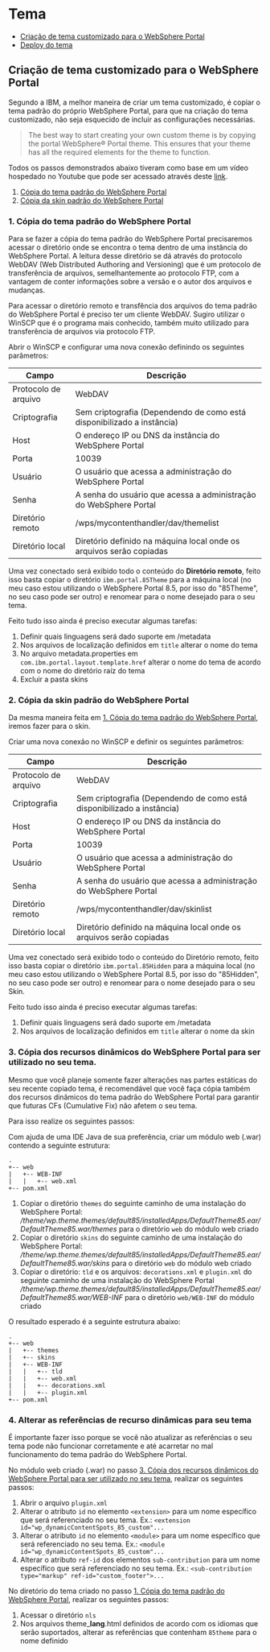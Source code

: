 # Tema

- [Criação de tema customizado para o WebSphere Portal](#)
- [Deploy do tema](#)

## Criação de tema customizado para o WebSphere Portal

Segundo a IBM, a melhor maneira de criar um tema customizado, é copiar o tema padrão do próprio WebSphere Portal, para que na criação do tema customizado, não seja esquecido de incluir as configurações necessárias.

> The best way to start creating your own custom theme is by copying the portal WebSphere® Portal theme. This ensures that your theme has all the required elements for the theme to function.

Todos os passos demonstrados abaixo tiveram como base em um vídeo hospedado no Youtube que pode ser acessado através deste [link](https://www.youtube.com/watch?v=bMmeynv8ke0&list=PLogxjp96lSq8H4XLiVJnZMzN8e3m1sqO7).

1. [Cópia do tema padrão do WebSphere Portal](#1-cópia-do-tema-padrão-do-websphere-portal)
1. [Cópia da skin padrão do WebSphere Portal](#2-cópia-da-skin-padrão-do-websphere-portal)

### 1. Cópia do tema padrão do WebSphere Portal

Para se fazer a cópia do tema padrão do WebSphere Portal precisaremos acessar o diretório onde se encontra o tema dentro de uma instância do WebSphere Portal. A leitura desse diretório se dá através do protocolo WebDAV (Web Distributed Authoring and Versioning) que é um protocolo de transferência de arquivos, semelhantemente ao protocolo FTP, com a vantagem de conter informações sobre a versão e o autor dos arquivos e mudanças.

Para acessar o diretório remoto e transfência dos arquivos do tema padrão do WebSphere Portal é preciso ter um cliente WebDAV.  Sugiro utilizar o WinSCP que é o programa mais conhecido, também muito utilizado para transferência de arquivos via protocolo FTP.

Abrir o WinSCP e configurar uma nova conexão definindo os seguintes parâmetros:

Campo | Descrição
---|---
Protocolo de arquivo | WebDAV
Criptografia | Sem criptografia (Dependendo de como está disponibilizado a instância)
Host | O endereço IP ou DNS da instância do WebSphere Portal
Porta | 10039
Usuário | O usuário que acessa a administração do WebSphere Portal
Senha | A senha do usuário que acessa a administração do WebSphere Portal
Diretório remoto | /wps/mycontenthandler/dav/themelist
Diretório local | Diretório definido na máquina local onde os arquivos serão copiadas

Uma vez conectado será exibido todo o conteúdo do **Diretório remoto**, feito isso basta copiar o diretório `ibm.portal.85Theme` para a máquina local (no meu caso estou utilizando o WebSphere Portal 8.5, por isso do "85Theme", no seu caso pode ser outro) e renomear para o nome desejado para o seu tema. 

Feito tudo isso ainda é preciso executar algumas tarefas:

1. Definir quais linguagens será dado suporte em /metadata
1. Nos arquivos de localização definidos em `title` alterar o nome do tema
1. No arquivo metadata.properties em `com.ibm.portal.layout.template.href` alterar o nome do tema de acordo com o nome do diretório raíz do tema
1. Excluir a pasta skins

### 2. Cópia da skin padrão do WebSphere Portal

Da mesma maneira feita em [1. Cópia do tema padrão do WebSphere Portal](#1-cópia-do-tema-padrão-do-websphere-portal), iremos fazer para o skin.

Criar uma nova conexão no WinSCP e definir os seguintes parâmetros: 

Campo | Descrição
---|---
Protocolo de arquivo | WebDAV
Criptografia | Sem criptografia (Dependendo de como está disponibilizado a instância)
Host | O endereço IP ou DNS da instância do WebSphere Portal
Porta | 10039
Usuário | O usuário que acessa a administração do WebSphere Portal
Senha | A senha do usuário que acessa a administração do WebSphere Portal
Diretório remoto | /wps/mycontenthandler/dav/skinlist
Diretório local | Diretório definido na máquina local onde os arquivos serão copiadas

Uma vez conectado será exibido todo o conteúdo do Diretório remoto, feito isso basta copiar o diretório `ibm.portal.85Hidden` para a máquina local (no meu caso estou utilizando o WebSphere Portal 8.5, por isso do "85Hidden", no seu caso pode ser outro) e renomear para o nome desejado para o seu Skin.

Feito tudo isso ainda é preciso executar algumas tarefas:

1. Definir quais linguagens será dado suporte em /metadata
1. Nos arquivos de localização definidos em `title` alterar o nome da skin

### 3. Cópia dos recursos dinâmicos do WebSphere Portal para ser utilizado no seu tema.

Mesmo que você planeje somente fazer alterações nas partes estáticas do seu recente copiado tema, é recomendável que você faça cópia também dos recursos dinâmicos do tema padrão do WebSphere Portal para garantir que futuras CFs (Cumulative Fix) não afetem o seu tema.

Para isso realize os seguintes passos:

Com ajuda de uma IDE Java de sua preferência, criar um módulo web (.war) contendo a seguinte estrutura:

```
.
+-- web
|   +-- WEB-INF
|   |   +-- web.xml
+-- pom.xml
```

1. Copiar o diretório `themes` do seguinte caminho de uma instalação do WebSphere Portal: *<WebSphere Portal Installation Root>/theme/wp.theme.themes/default85/installedApps/DefaultTheme85.ear/DefaultTheme85.war/themes* para o diretório `web` do módulo web criado
1. Copiar o diretório `skins` do seguinte caminho de uma instalação do WebSphere Portal: *<WebSphere Portal Installation Root>/theme/wp.theme.themes/default85/installedApps/DefaultTheme85.ear/DefaultTheme85.war/skins* para o diretório `web` do módulo web criado
1. Copiar o diretório: `tld` e os arquivos: `decorations.xml` e `plugin.xml` do seguinte caminho de uma instalação do WebSphere Portal *<WebSphere Portal Installation Root>/theme/wp.theme.themes/default85/installedApps/DefaultTheme85.ear/DefaultTheme85.war/WEB-INF* para o diretório `web/WEB-INF` do módulo criado

O resultado esperado é a seguinte estrutura abaixo:

```
.
+-- web
|   +-- themes
|   +-- skins
|   +-- WEB-INF
|   |   +-- tld
|   |   +-- web.xml
|   |   +-- decorations.xml
|   |   +-- plugin.xml
+-- pom.xml
```

### 4. Alterar as referências de recurso dinâmicas para seu tema

É importante fazer isso porque se você não atualizar as referências o seu tema pode não funcionar corretamente e até acarretar no mal funcionamento do tema padrão do WebSphere Portal.

No módulo web criado (.war) no passo [3. Cópia dos recursos dinâmicos do WebSphere Portal para ser utilizado no seu tema](#3-cópia-dos-recursos-dinâmicos-do-websphere-portal-para-ser-utilizado-no-seu-tema), realizar os seguintes passos:

1. Abrir o arquivo `plugin.xml`
1. Alterar o atributo `id` no elemento `<extension>` para um nome específico que será referenciado no seu tema. Ex.: `<extension id="wp_dynamicContentSpots_85_custom"...`
1. Alterar o atributo `id` no elemento `<module>` para um nome específico que será referenciado no seu tema. Ex.: `<module id="wp_dynamicContentSpots_85_custom"...`
1. <a name="ancora1"></a>Alterar o atributo `ref-id` dos elementos `sub-contribution` para um nome específico que será referenciado no seu tema. Ex.: `<sub-contribution type="markup" ref-id="custom_footer">...`

No diretório do tema criado no passo [1. Cópia do tema padrão do WebSphere Portal](#1-cópia-do-tema-padrão-do-websphere-portal), realizar os seguintes passos:

1. Acessar o diretório `nls`
1. Nos arquivos theme_**lang**.html definidos de acordo com os idiomas que serão suportados, alterar as referências que contenham `85theme` para o nome definido
